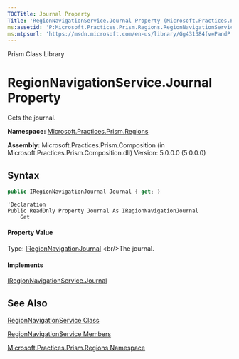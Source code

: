```yaml
---
TOCTitle: Journal Property
Title: 'RegionNavigationService.Journal Property (Microsoft.Practices.Prism.Regions)'
ms:assetid: 'P:Microsoft.Practices.Prism.Regions.RegionNavigationService.Journal'
ms:mtpsurl: 'https://msdn.microsoft.com/en-us/library/Gg431384(v=PandP.50)'
---
```


Prism Class Library

# RegionNavigationService.Journal Property

Gets the journal.

**Namespace:** [Microsoft.Practices.Prism.Regions](https://msdn.microsoft.com/en-us/library/microsoft.practices.prism.regions(v=pandp.50))

**Assembly:** Microsoft.Practices.Prism.Composition (in Microsoft.Practices.Prism.Composition.dll) Version: 5.0.0.0 (5.0.0.0)

## Syntax

```C#
public IRegionNavigationJournal Journal { get; }
```

```VB
'Declaration
Public ReadOnly Property Journal As IRegionNavigationJournal
	Get
```

#### Property Value

Type: [IRegionNavigationJournal](https://msdn.microsoft.com/en-us/library/microsoft.practices.prism.regions.iregionnavigationjournal(v=pandp.50))
<br/>The journal.

#### Implements

[IRegionNavigationService.Journal](https://msdn.microsoft.com/en-us/library/microsoft.practices.prism.regions.iregionnavigationservice.journal(v=pandp.50))

## See Also

<span id="seeAlsoToggle"></span>
[RegionNavigationService Class](https://msdn.microsoft.com/en-us/library/microsoft.practices.prism.regions.regionnavigationservice(v=pandp.50))

[RegionNavigationService Members](https://msdn.microsoft.com/en-us/library/microsoft.practices.prism.regions.regionnavigationservice_members(v=pandp.50))

[Microsoft.Practices.Prism.Regions Namespace](https://msdn.microsoft.com/en-us/library/microsoft.practices.prism.regions(v=pandp.50))
